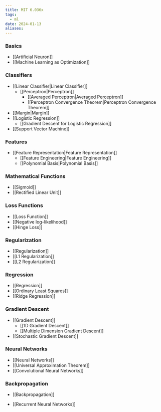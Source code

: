 ```yaml
---
title: MIT 6.036x
tags:
  - ml
date: 2024-01-13
aliases:
---
```

### Basics
- [[Artificial Neuron]]
- [[Machine Learning as Optimization]]
### Classifiers
- [[Linear Classifier|Linear Classifier]]
	- [[Perceptron|Perceptron]]
		- [[Averaged Perceptron|Averaged Perceptron]]
		- [[Perceptron Convergence Theorem|Perceptron Convergence Theorem]]
- [[Margin|Margin]]
- [[Logistic Regression]]
	- [[Gradient Descent for Logistic Regression]]
- [[Support Vector Machine]]
### Features
- [[Feature Representation|Feature Representation]]
	- [[Feature Engineering|Feature Engineering]]
	- [[Polynomial Basis|Polynomial Basis]]
### Mathematical Functions
- [[Sigmoid]]
- [[Rectified Linear Unit]]
### Loss Functions
- [[Loss Function]]
- [[Negative log-likelihood]]
- [[Hinge Loss]]
### Regularization
- [[Regularization]]
- [[L1 Regularization]]
- [[L2 Regularization]]
### Regression
- [[Regression]]
- [[Ordinary Least Squares]]
- [[Ridge Regression]]
### Gradient Descent
- [[Gradient Descent]]
	- [[1D Gradient Descent]]
	- [[Multiple Dimension Gradient Descent]]
- [[Stochastic Gradient Descent]]
### Neural Networks
- [[Neural Networks]]
- [[Universal Approximation Theorem]]
- [[Convolutional Neural Networks]]
### Backpropagation
- [[Backpropagation]] 


- [[Recurrent Neural Networks]]